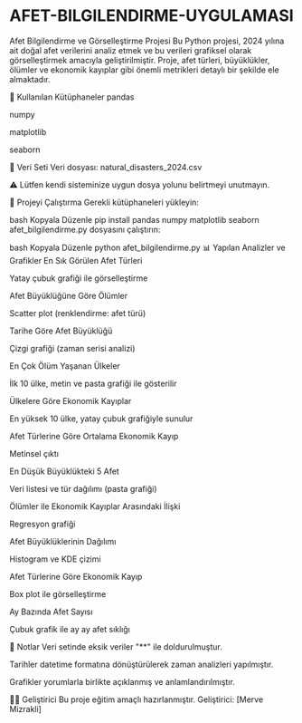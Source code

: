 # AFET-BILGILENDIRME-UYGULAMASI
 Afet Bilgilendirme ve Görselleştirme Projesi
Bu Python projesi, 2024 yılına ait doğal afet verilerini analiz etmek ve bu verileri grafiksel olarak görselleştirmek amacıyla geliştirilmiştir. Proje, afet türleri, büyüklükler, ölümler ve ekonomik kayıplar gibi önemli metrikleri detaylı bir şekilde ele almaktadır.

🔧 Kullanılan Kütüphaneler
pandas

numpy

matplotlib

seaborn

📁 Veri Seti
Veri dosyası: natural_disasters_2024.csv

⚠️ Lütfen kendi sisteminize uygun dosya yolunu belirtmeyi unutmayın.

🚀 Projeyi Çalıştırma
Gerekli kütüphaneleri yükleyin:

bash
Kopyala
Düzenle
pip install pandas numpy matplotlib seaborn
afet_bilgilendirme.py dosyasını çalıştırın:

bash
Kopyala
Düzenle
python afet_bilgilendirme.py
📊 Yapılan Analizler ve Grafikler
En Sık Görülen Afet Türleri

Yatay çubuk grafiği ile görselleştirme

Afet Büyüklüğüne Göre Ölümler

Scatter plot (renklendirme: afet türü)

Tarihe Göre Afet Büyüklüğü

Çizgi grafiği (zaman serisi analizi)

En Çok Ölüm Yaşanan Ülkeler

İlk 10 ülke, metin ve pasta grafiği ile gösterilir

Ülkelere Göre Ekonomik Kayıplar

En yüksek 10 ülke, yatay çubuk grafiğiyle sunulur

Afet Türlerine Göre Ortalama Ekonomik Kayıp

Metinsel çıktı

En Düşük Büyüklükteki 5 Afet

Veri listesi ve tür dağılımı (pasta grafiği)

Ölümler ile Ekonomik Kayıplar Arasındaki İlişki

Regresyon grafiği

Afet Büyüklüklerinin Dağılımı

Histogram ve KDE çizimi

Afet Türlerine Göre Ekonomik Kayıp

Box plot ile görselleştirme

Ay Bazında Afet Sayısı

Çubuk grafik ile ay ay afet sıklığı

📌 Notlar
Veri setinde eksik veriler "**" ile doldurulmuştur.

Tarihler datetime formatına dönüştürülerek zaman analizleri yapılmıştır.

Grafikler yorumlarla birlikte açıklanmış ve anlamlandırılmıştır.

👩‍💻 Geliştirici
Bu proje eğitim amaçlı hazırlanmıştır. Geliştirici: [Merve Mizrakli]
